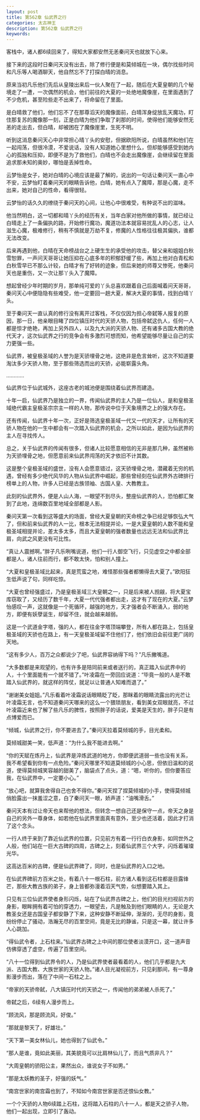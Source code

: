 ```yaml
---
layout: post
title: 第562章 仙武界之行
categories: 太古神王
description: 第562章 仙武界之行
keywords:
---
```


客栈中，诸人都6续回来了，得知大家都安然无恙秦问天也就放下心来。

接下来的这段时日秦问天没有出去，除了修行便是和莫倾城在一块，偶尔找些时间和凡乐等人喝酒聊天，他自然忘不了打探白晴的消息。

原来当初凡乐他们先后从皇陵出来后一伙人聚在了一起，随后在大夏皇朝的几个秘境走了一遭，一次偶然的机会，他们前往的大夏的一处绝地魔像崖，在里面遇到了不少危机，甚至险些走不出来了，将命留在了里面。

是白晴救了他们，他们忘不了在那尊滔天的魔像面前，白晴浑身绽放乱天魔功，盯住那复苏的魔像那一刻，正是白晴为他们争取了刹那的时间，使得他们能够安然无恙的走出去，但白晴，却被困在了魔像崖里，生死不明。

听到这消息秦问天心中非常担心晴丫头的安慰，但据欧阳所说，白晴虽然和他们在一起闯荡，但很冷漠，不爱说话，没有人知道她心里想什么，但却能够感受到她内心的孤独和压抑，即便不是为了救他们，白晴也不会走出魔像崖，会继续留在里面追求那未知的奥妙，哪怕是丢掉性命。

云梦怡是女子，她对白晴的心境应该是最了解的，说出的一句话让秦问天一直心中不安，云梦怡盯着秦问天的眼睛告诉他，白晴，她有点入了魔障，那是心魔，走不出来，她对自己的性命，看得很轻。

云梦怡的话久久的缭绕于秦问天的心间，让他心中很难受，有种说不出的滋味。

他当然明白，这一切都和晴丫头的经历有关，当年白家对他所做的事情，就已经让白晴走上了一条偏执的路，开始修行魔功，魔道功法本就容易扰乱人的心志，让人滋生心魔，极难修行，稍有不慎就是万劫不复，修魔的人性格往往极其偏执，谁都无法改变。

后来再遇到他，白晴在天命榜战台之上硬生生的承受他的攻击，替父亲和姐姐白秋雪恕罪，一声问天哥哥让她压抑在心底多年的积郁舒缓了些，再加上他对白青松和白秋雪早已不那么计较，白晴才有了好转的迹象，但后来她的师尊又惨死，他秦问天也是重伤，又一次让那丫头入了魔障。

想起曾经少年时期的岁月，那单纯可爱的丫头总喜欢跟着自己后面喊着问天哥哥，秦问天心中便隐隐有些难受，他一定要回一趟大夏，解决大夏的事情，找到白晴丫头。

至于秦问天一直认真的修行没有离开过客栈，不仅仅因为担心帝弑等人报复的原因，那一日，他亲眼目睹了四位镇压时代的天骄人物，包括帝弑这仇人，任何一人都是惊才绝艳，再加上另外四人，以及九大派的天骄人物、还有诸多古国大教的绝代天才，这次仙武界之行的竞争会有多激烈可想而知，他希望能够尽量让自己的实力更强一些。

仙武界，被皇极圣域的人誉为是天骄埋骨之地，这绝非是危言耸听，这次不知道要淘汰多少天骄人物，至于那些筛选而出的天骄，必能崭露头角。

…………

仙武界位于仙武城外，这座古老的城池便是围绕着仙武界而建造。

十年一启，仙武界乃是独立的一界，传闻仙武界的主人乃是一位仙人，是和皇极圣域绝代霸主皇极圣宗宗主一样的人物，那传说中位于天象境界之上的强大存在。

还有传闻，仙武界十年一次，正好是筛选皇极圣域一代又一代的天才，让所有的天骄人物在他的一生中都会有一次踏入仙武界的机会，之所以如此，是因为仙武界的主人在寻找传人。

总之，关于仙武界的传闻有很多，但诸人比较愿意相信的无非是那几种，虽然被称为天骄埋骨之地，但愿意前来仙武界闯荡的天才依旧不计其数。

这是整个皇极圣域的盛世，没有人会愿意错过，这天骄埋骨之地，潜藏着无穷的机遇，曾经有多少绝代风华的人物从仙武界中崛起，那些曾经刻在仙武界外古碑排行榜单上的人物，许多人已经是古族领袖、古国人皇、大教教主。

此刻的仙武界外，便是人山人海，一眼望不到尽头，整座仙武界的人，恐怕都汇聚到了此地，连绵数百里地域全部都是人影。

秦问天第一次看到这等盛大的场面，曾经大夏皇朝的天命榜之争已经足够恢弘大气了，但和前来仙武界的人一比，根本无法相提并论，一是大夏皇朝的人数不能和皇极圣域相提并论，差太多太多，而且大夏皇朝的强者数量也远远无法和仙武界比肩，向武之风更没有可比性。

“真让人震撼啊。”胖子凡乐咧嘴说道，他们一行人御空飞行，只见虚空之中都全部都是人，诸人往前而行，都不敢太快，怕和别人撞上。

“大夏和皇极圣域比起来，真是荒蛮之地，难怪那些强者都懒得去大夏了。”欧阳狂生低声说了句，同样吃惊。

“大夏也曾经强盛过，乃是皇极圣域三大皇朝之一，只是后来被人觊觎，将大夏宝库窃取了，又经历了数千年，大夏一代代强者都出走，这才有了现在的大夏。”云梦怡感叹一声，这就像是一个死循环，越强的地方，天才强者会不断涌入，弱的地方，即便有妖孽诞生，却留不住，就会越来越弱。

这是一个武道金字塔，强的人，都在往金字塔顶端攀登，所有人都在路上，包括皇极圣域的天骄也在路上，有一天皇极圣域留不住他们了，他们依旧会前往更广阔的天地。

“这有多少人，百万之众都说少了吧，仙武界容纳得下吗？”凡乐撇嘴道。

“大多数都是来观望的，也有许多是陪同前来或者送行的，真正踏入仙武界中的人，十个里面能有一个就不错了。”叶凌霜在一旁回应说道：“毕竟一般的人是不敢踏入仙武界的，就这样的阵仗，就足以让普通人知难而退了。”

“谢谢美女姐姐。”凡乐看着叶凌霜说话眼睛眨了眨，那眯着的眼睛流露出的光芒让叶凌霜无言，也不知道秦问天哪来的这么一个猥琐朋友，看到美女双眼就亮，不过叶凌霜近来也了解了些凡乐的脾性，按照胖子的话说，爱美是天生的，胖子只是有点博爱而已。

“倾城，仙武界之行，你不要进去了。”秦问天拉着莫倾城的手，目光柔和。

莫倾城甜美一笑，低声道：“为什么我不能进去啊。”

“你的天赋在炼丹上，仙武界是淬炼武道的地方，你即便武道弱一些也没有关系，我不希望看到你有一点危险。”秦问天哪里不知道莫倾城的小心思，但依旧温和的说道，使得莫倾城笑容越的甜美了，脑袋点了点头，道：“嗯，听你的，但你要答应我，在仙武界中，一定要小心。”

“放心吧，就算我舍得自己也舍不得你。”秦问天捏了捏莫倾城的小手，使得莫倾城俏脸露出一抹羞涩之意，白了秦问天一眼，娇声道：“油嘴滑舌。”

秦问天本有过让帝天也来帮他的想法，但转念一想自己还是保守一点，帝天之身是自己的另外一尊身体，如若他在仙武界里面真有意外，至少也还活着，因此才打消了这个念头。

一行人终于来到了靠近仙武界的位置，只见前方有着一行行白衣身影，如同世外之人般，他们站在一巨大古碑的四周，古碑之上，刻着仙武界三个大字，闪烁着璀璨光华。

这高达百米的古碑，便是仙武界碑了，同时，也是仙武界的入口之地。

在仙武界碑前方百米之处，有着八十一根石柱，前方诸人看到这石柱都是目露锋芒，那些大教古族的弟子，身上皆都弥漫着滔天气势，似想要踏入其上。

只见有三位仙武界使者身形闪烁，站在了仙武界古碑之上，他们的目光扫视前方的身影，眼眸拥有着可怕的穿透力，一眼望去，凡是触及到他们眼睛的人，无论是大教圣女还是古国皇子都安静了下来，这种安静不断延伸，渐渐的，无尽的身影，竟纷纷停止了骚动，浩瀚无尽的百里空间，竟是无比的静谧，只是这一幕，就让许多人心跳加。

“得仙武令者，上石柱来。”仙武界古碑之上中间的那位使者淡漠开口，这一道声音仿佛穿透了虚空，传遍了百里空间。

“八十一位得到仙武界令的人，乃是仙武界使者最看着的人，他们几乎都是九大派、古国大教、大族世家的天骄人物。”诸人目光凝视前方，只见刹那间，有一尊身影漫步而出，落在了中间一石柱之上。

“帝家的天骄帝弑，八大镇压时代的天骄之一，传闻他的弟弟被人杀死了。”

帝弑之后，6续有人漫步而上。

“顾流风，那是顾流风，好俊。”

“那就是黎天了，好雄壮。”

“天下第一美女林仙儿，她也得到了仙武令。”

“那人是谁，竟如此美丽，其美貌竟可以比肩林仙儿了，而且气质非凡？”

“大周皇朝的骄阳公主，果然出众，谁说女子不如男。”

“那是太妖教的圣子，好强的妖气。”

“南宫世家的南宫霜也到了，不知如今南宫世家是否还恨仙女教。”

一个个天骄的人物6续踏上石柱，这将踏入石柱的八十一人，都是天之骄子人物，他们一起出现，立即引了轰动。
